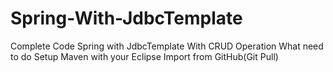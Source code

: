 # Spring-With-JdbcTemplate
Complete Code Spring with JdbcTemplate
With CRUD Operation
What need to do
Setup Maven with your Eclipse
Import from GitHub(Git Pull)
